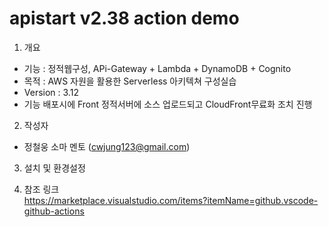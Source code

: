 # apistart v2.38 action demo
 
1. 개요 
- 기능 : 정적웹구성, APi-Gateway + Lambda + DynamoDB + Cognito 
- 목적 : AWS 자원을 활용한 Serverless 아키텍쳐 구성실습  
- Version : 3.12
- 기능 
  배포시에 Front 정적서버에 소스 업로드되고 CloudFront무료화 조치 진행  

2. 작성자   
-  정철웅 소마 멘토 (cwjung123@gmail.com)

3. 설치 및 환경설정   
 
4. 참조 링크    
https://marketplace.visualstudio.com/items?itemName=github.vscode-github-actions  